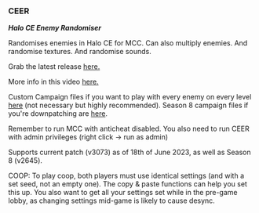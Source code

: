 ### **CEER**  
***Halo CE Enemy Randomiser***

Randomises enemies in Halo CE for MCC. 
Can also multiply enemies.
And randomise textures.
And randomise sounds. 

Grab the latest release [here.](https://github.com/Burnt-o/CEER/releases)

More info in this video [here.](https://youtu.be/yFo79WgP5JA)

Custom Campaign files if you want to play with every enemy on every level [here](https://steamcommunity.com/sharedfiles/filedetails/?id=2990052285) (not necessary but highly recommended). Season 8 campaign files if you're downpatching are [here](https://mega.nz/file/K2QX0YrL#i7tFkOA_aKHzeLVkUNoo5UHesXpCRvq99QCgBbSvDPk).

Remember to run MCC with anticheat disabled.
You also need to run CEER with admin privileges (right click -> run as admin)

Supports current patch (v3073) as of 18th of June 2023, as well as Season 8 (v2645).


COOP:
To play coop, both players must use identical settings (and with a set seed, not an empty one). The copy & paste functions can help you set this up. You also want to get all your settings set while in the pre-game lobby, as changing settings mid-game is likely to cause desync.
